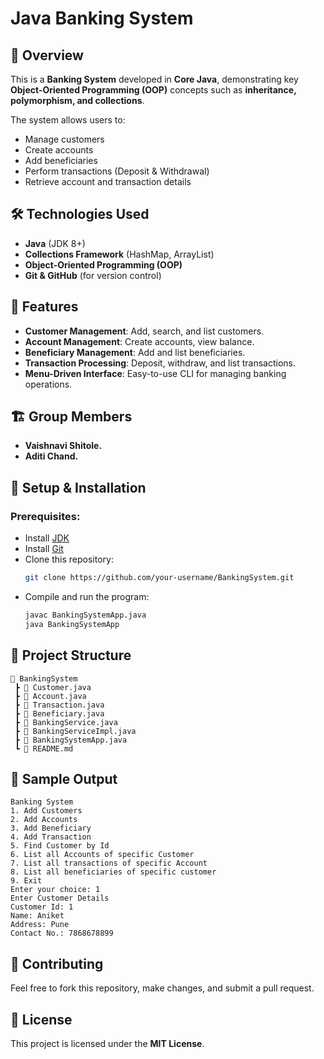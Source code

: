 # Java Banking System

## 📌 Overview
This is a **Banking System** developed in **Core Java**, demonstrating key **Object-Oriented Programming (OOP)** concepts such as **inheritance, polymorphism, and collections**.

The system allows users to:
- Manage customers
- Create accounts
- Add beneficiaries
- Perform transactions (Deposit & Withdrawal)
- Retrieve account and transaction details

## 🛠️ Technologies Used
- **Java** (JDK 8+)
- **Collections Framework** (HashMap, ArrayList)
- **Object-Oriented Programming (OOP)**
- **Git & GitHub** (for version control)

## 📜 Features
- **Customer Management**: Add, search, and list customers.
- **Account Management**: Create accounts, view balance.
- **Beneficiary Management**: Add and list beneficiaries.
- **Transaction Processing**: Deposit, withdraw, and list transactions.
- **Menu-Driven Interface**: Easy-to-use CLI for managing banking operations.

## 🏗️ Group Members
- **Vaishnavi Shitole.**  
- **Aditi Chand.**  
 

## 🔧 Setup & Installation
### Prerequisites:
- Install [JDK](https://www.oracle.com/java/technologies/javase-downloads.html)
- Install [Git](https://git-scm.com/downloads)
- Clone this repository:
  ```sh
  git clone https://github.com/your-username/BankingSystem.git
  ```
- Compile and run the program:
  ```sh
  javac BankingSystemApp.java
  java BankingSystemApp
  ```

## 📂 Project Structure
```
📂 BankingSystem
 ┣ 📜 Customer.java
 ┣ 📜 Account.java
 ┣ 📜 Transaction.java
 ┣ 📜 Beneficiary.java
 ┣ 📜 BankingService.java
 ┣ 📜 BankingServiceImpl.java
 ┣ 📜 BankingSystemApp.java
 ┗ 📜 README.md
```

## 📸 Sample Output
```
Banking System
1. Add Customers
2. Add Accounts
3. Add Beneficiary
4. Add Transaction
5. Find Customer by Id
6. List all Accounts of specific Customer
7. List all transactions of specific Account
8. List all beneficiaries of specific customer
9. Exit
Enter your choice: 1
Enter Customer Details
Customer Id: 1
Name: Aniket
Address: Pune
Contact No.: 7868678899
```

## 🤝 Contributing
Feel free to fork this repository, make changes, and submit a pull request.

## 📜 License
This project is licensed under the **MIT License**.


